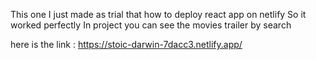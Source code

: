 This one I just made as trial that how to deploy react app on netlify 
So it worked perfectly In project you can see the movies trailer by search

here is the link :
https://stoic-darwin-7dacc3.netlify.app/
